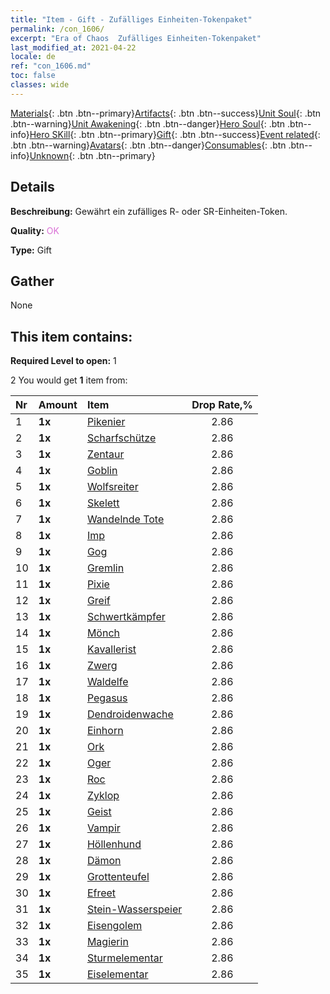 ```yaml
---
title: "Item - Gift - Zufälliges Einheiten-Tokenpaket"
permalink: /con_1606/
excerpt: "Era of Chaos  Zufälliges Einheiten-Tokenpaket"
last_modified_at: 2021-04-22
locale: de
ref: "con_1606.md"
toc: false
classes: wide
---
```

 [Materials](/ItemsDE/){: .btn .btn--primary}[Artifacts](/ItemsDE/Artifacts/){: .btn .btn--success}[Unit Soul](/ItemsDE/UnitSoul/){: .btn .btn--warning}[Unit Awakening](/ItemsDE/UnitAwakening/){: .btn .btn--danger}[Hero Soul](/ItemsDE/HeroSoul/){: .btn .btn--info}[Hero SKill](/ItemsDE/HeroSkill/){: .btn .btn--primary}[Gift](/ItemsDE/Gift/){: .btn .btn--success}[Event related](/ItemsDE/Events/){: .btn .btn--warning}[Avatars](/ItemsDE/Avatars/){: .btn .btn--danger}[Consumables](/ItemsDE/Consumables/){: .btn .btn--info}[Unknown](/ItemsDE/Unknown/){: .btn .btn--primary}

## Details
 **Beschreibung:** Gewährt ein zufälliges R- oder SR-Einheiten-Token.

 **Quality:** <span style="color: #DA70D6">OK</span>

 **Type:** Gift

## Gather

  None

## This item contains:

 **Required Level to open:** 1

 2 You would get **1** item  from:

  | Nr | Amount |     Item    | Drop Rate,% |
  |:---|:-------|:------------|:---------:|
  | 1 |  **1x** | [Pikenier](/de/Items/unt_190/) | 2.86 | 
  | 2 |  **1x** | [Scharfschütze](/de/Items/unt_191/) | 2.86 | 
  | 3 |  **1x** | [Zentaur](/de/Items/unt_199/) | 2.86 | 
  | 4 |  **1x** | [Goblin](/de/Items/unt_217/) | 2.86 | 
  | 5 |  **1x** | [Wolfsreiter](/de/Items/unt_218/) | 2.86 | 
  | 6 |  **1x** | [Skelett](/de/Items/unt_208/) | 2.86 | 
  | 7 |  **1x** | [Wandelnde Tote](/de/Items/unt_209/) | 2.86 | 
  | 8 |  **1x** | [Imp](/de/Items/unt_226/) | 2.86 | 
  | 9 |  **1x** | [Gog](/de/Items/unt_227/) | 2.86 | 
  | 10 |  **1x** | [Gremlin](/de/Items/unt_235/) | 2.86 | 
  | 11 |  **1x** | [Pixie](/de/Items/unt_262/) | 2.86 | 
  | 12 |  **1x** | [Greif](/de/Items/unt_192/) | 2.86 | 
  | 13 |  **1x** | [Schwertkämpfer](/de/Items/unt_193/) | 2.86 | 
  | 14 |  **1x** | [Mönch](/de/Items/unt_194/) | 2.86 | 
  | 15 |  **1x** | [Kavallerist](/de/Items/unt_195/) | 2.86 | 
  | 16 |  **1x** | [Zwerg](/de/Items/unt_200/) | 2.86 | 
  | 17 |  **1x** | [Waldelfe](/de/Items/unt_201/) | 2.86 | 
  | 18 |  **1x** | [Pegasus](/de/Items/unt_202/) | 2.86 | 
  | 19 |  **1x** | [Dendroidenwache](/de/Items/unt_203/) | 2.86 | 
  | 20 |  **1x** | [Einhorn](/de/Items/unt_204/) | 2.86 | 
  | 21 |  **1x** | [Ork](/de/Items/unt_219/) | 2.86 | 
  | 22 |  **1x** | [Oger](/de/Items/unt_220/) | 2.86 | 
  | 23 |  **1x** | [Roc](/de/Items/unt_221/) | 2.86 | 
  | 24 |  **1x** | [Zyklop](/de/Items/unt_222/) | 2.86 | 
  | 25 |  **1x** | [Geist](/de/Items/unt_210/) | 2.86 | 
  | 26 |  **1x** | [Vampir](/de/Items/unt_211/) | 2.86 | 
  | 27 |  **1x** | [Höllenhund](/de/Items/unt_228/) | 2.86 | 
  | 28 |  **1x** | [Dämon](/de/Items/unt_229/) | 2.86 | 
  | 29 |  **1x** | [Grottenteufel](/de/Items/unt_230/) | 2.86 | 
  | 30 |  **1x** | [Efreet](/de/Items/unt_231/) | 2.86 | 
  | 31 |  **1x** | [Stein-Wasserspeier](/de/Items/unt_236/) | 2.86 | 
  | 32 |  **1x** | [Eisengolem](/de/Items/unt_237/) | 2.86 | 
  | 33 |  **1x** | [Magierin](/de/Items/unt_238/) | 2.86 | 
  | 34 |  **1x** | [Sturmelementar](/de/Items/unt_263/) | 2.86 | 
  | 35 |  **1x** | [Eiselementar](/de/Items/unt_264/) | 2.86 | 
